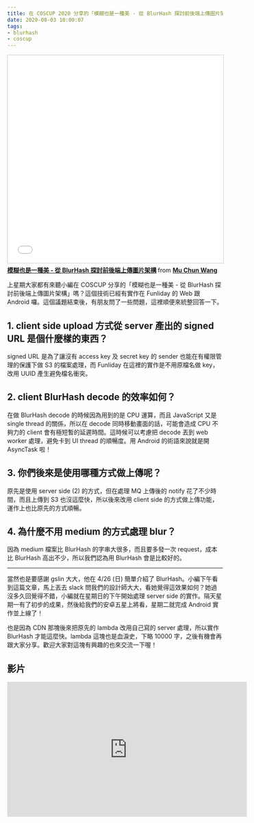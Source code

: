 ```yaml
---
title: 在 COSCUP 2020 分享的「模糊也是一種美 - 從 BlurHash 探討前後端上傳圖片架構」
date: 2020-08-03 10:00:07
tags:
- blurhash
- coscup
---
```


<iframe src="//www.slideshare.net/slideshow/embed_code/key/55C8If84Cyr4CV" width="595" height="485" frameborder="0" marginwidth="0" marginheight="0" scrolling="no" style="border:1px solid #CCC; border-width:1px; margin-bottom:5px; max-width: 100%;" allowfullscreen> </iframe> <div style="margin-bottom:5px"> <strong> <a href="//www.slideshare.net/kewang/blurhash" title="模糊也是一種美 - 從 BlurHash 探討前後端上傳圖片架構" target="_blank">模糊也是一種美 - 從 BlurHash 探討前後端上傳圖片架構</a> </strong> from <strong><a href="https://www.slideshare.net/kewang" target="_blank">Mu Chun Wang</a></strong> </div>

上星期大家都有來聽小編在 COSCUP 分享的「模糊也是一種美 - 從 BlurHash 探討前後端上傳圖片架構」嗎？這個技術已經有實作在 Funliday 的 Web 跟 Android 囉。這個議題結束後，有朋友問了一些問題，這裡順便來統整回答一下。

## 1. client side upload 方式從 server 產出的 signed URL 是個什麼樣的東西？

signed URL 是為了讓沒有 access key 及 secret key 的 sender 也能在有權限管理的保護下做 S3 的檔案處理，而 Funliday 在這裡的實作是不用原檔名做 key，改用 UUID 產生避免檔名衝突。

## 2. client BlurHash decode 的效率如何？

在做 BlurHash decode 的時候因為用到的是 CPU 運算，而且 JavaScript 又是 single thread 的關係，所以在 decode 同時移動畫面的話，可能會造成 CPU 不夠力的 client 會有極短暫的延遲時間。這時候可以考慮把 decode 丟到 web worker 處理，避免卡到 UI thread 的順暢度。用 Android 的術語來說就是開 AsyncTask 啦！

## 3. 你們後來是使用哪種方式做上傳呢？

原先是使用 server side (2) 的方式，但在處理 MQ 上傳後的 notify 花了不少時間，而且上傳到 S3 也沒這麼快，所以後來改用 client side 的方式做上傳功能，運作上也比原先的方式順暢。

## 4. 為什麼不用 medium 的方式處理 blur？

因為 medium 檔案比 BlurHash 的字串大很多，而且要多發一次 request，成本比 BlurHash 高出不少，所以我們認為用 BlurHash 會是比較好的。

---

當然也是要感謝 gslin 大大，他在 4/26 (日) 簡單介紹了 BlurHash。小編下午看到這篇文章，馬上丟去 slack 問我們的設計師大大，看她覺得這效果如何？她過沒多久回覺得不錯，小編就在星期日的下午開始處理 server side 的實作。隔天星期一有了初步的成果，然後給我們的安卓五星上將看，星期二就完成 Android 實作並上線了！

也是因為 CDN 那塊後來把原先的 lambda 改用自己寫的 server 處理，所以實作 BlurHash 才能這麼快。lambda 這塊也是血淚史，下略 10000 字，之後有機會再跟大家分享。歡迎大家對這塊有興趣的也來交流一下喔！

## 影片

<iframe width="560" height="315" src="https://www.youtube.com/embed/l1JVBX3tsMY" frameborder="0" allow="accelerometer; autoplay; clipboard-write; encrypted-media; gyroscope; picture-in-picture" allowfullscreen></iframe>